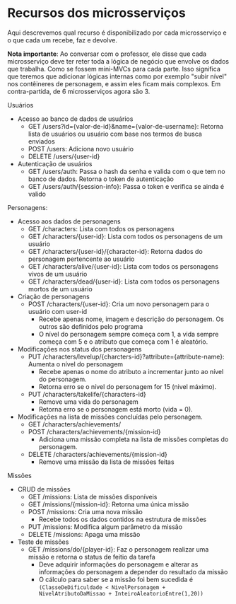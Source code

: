 # Recursos dos microsserviços

Aqui descrevemos qual recurso é disponibilizado por cada microsserviço e o que cada um recebe, faz e devolve.

**Nota importante**: Ao conversar com o professor, ele disse que cada microsserviço deve ter reter toda a lógica de negócio que envolve os dados que trabalha. Como se fossem mini-MVCs para cada parte. Isso significa que teremos que adicionar lógicas internas como por exemplo "subir nível" nos contêineres de personagem, e assim eles ficam mais complexos. Em contra-partida, de 6 microsserviços agora são 3.

Usuários
* Acesso ao banco de dados de usuários
	* GET /users?id={valor-de-id}&name={valor-de-username}: Retorna lista de usuários ou usuário com base nos termos de busca enviados
	* POST /users: Adiciona novo usuário
	* DELETE /users/{user-id} 
* Autenticação de usuários
	* GET /users/auth: Passa o hash da senha e valida com o que tem no banco de dados. Retorna o token de autenticação
	* GET /users/auth/{session-info}: Passa o token e verifica se ainda é valido


Personagens:
* Acesso aos dados de personagens
	* GET /characters: Lista com todos os personagens
	* GET /characters/{user-id}: Lista com todos os personagens de um usuário
	* GET /characters/{user-id}/{character-id}: Retorna dados do personagem pertencente ao usuário
	* GET /characters/alive/{user-id}: Lista com todos os personagens vivos de um usuário
	* GET /characters/dead/{user-id}: Lista com todos os personagens mortos de um usuário
* Criação de personagens
	* POST /characters/{user-id}: Cria um novo personagem para o usuário com user-id
		* Recebe apenas nome, imagem e descrição do personagem. Os outros são definidos pelo programa
		* O nível do personagem sempre começa com 1, a vida sempre começa com 5 e o atributo que começa com 1 é aleatório.
* Modificações nos status dos personagens
	* PUT /characters/levelup/{charcters-id}?attribute={attribute-name}: Aumenta o nível do personagem
		* Recebe apenas o nome do atributo a incrementar junto ao nível do personagem.
		* Retorna erro se o nível do personagem for 15 (nivel máximo). 
	* PUT /characters/takelife/{characters-id}
		* Remove uma vida do personagem
		* Retorna erro se o personagem está morto (vida = 0).
* Modificações na lista de missões concluídas pelo personagem.
	* GET /characters/achievements/
	* POST /characters/achievements/{mission-id}
		* Adiciona uma missão completa na lista de missões completas do personagem.
	* DELETE /characters/achievements/{mission-id}
		* Remove uma missão da lista de missões feitas

Missões
* CRUD de missões
	* GET /missions: Lista de missões disponíveis
	* GET /missions/{mission-id}: Retorna uma única missão
	* POST /missions: Cria uma nova missão
		* Recebe todos os dados contidos na estrutura de missões
	* PUT /missions: Modifica algum parâmetro da missão
	* DELETE /missions: Apaga uma missão
* Teste de missões
	* GET /missions/do/{player-id}: Faz o personagem realizar uma missão e retorna o status de feitio da tarefa
		* Deve adquirir informações do personagem e alterar as informações do personagem a depender do resultado da missão
		* O cálculo para saber se a missão foi bem sucedida é `(ClasseDeDificuldade < NivelPersonagem + NivelAtributoDaMissao + InteiroAleatorioEntre(1,20))`

